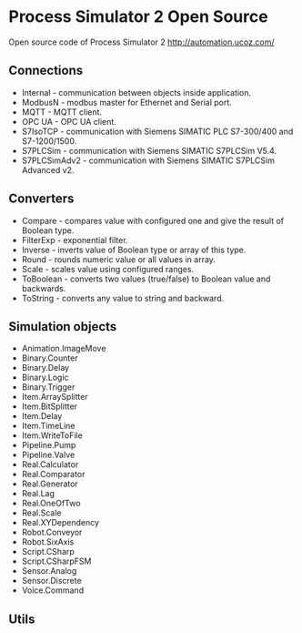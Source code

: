 # Process Simulator 2 Open Source

Open source code of Process Simulator 2
http://automation.ucoz.com/

## Connections
* Internal - communication between objects inside application.
* ModbusN - modbus master for Ethernet and Serial port.
* MQTT - MQTT client.
* OPC UA - OPC UA client.
* S7IsoTCP - communication with Siemens SIMATIC PLC S7-300/400 and S7-1200/1500.
* S7PLCSim - communication with Siemens SIMATIC S7PLCSim V5.4.
* S7PLCSimAdv2 - communication with Siemens SIMATIC S7PLCSim Advanced v2.

## Converters
* Compare - compares value with configured one and give the result of Boolean type.
* FilterExp - exponential filter.
* Inverse - inverts value of Boolean type or array of this type.
* Round - rounds numeric value or all values in array.
* Scale - scales value using configured ranges.
* ToBoolean - converts two values (true/false) to Boolean value and backwards.
* ToString - converts any value to string and backward.

## Simulation objects
* Animation.ImageMove
* Binary.Counter
* Binary.Delay
* Binary.Logic
* Binary.Trigger
* Item.ArraySplitter
* Item.BitSplitter
* Item.Delay
* Item.TimeLine
* Item.WriteToFile
* Pipeline.Pump
* Pipeline.Valve
* Real.Calculator
* Real.Comparator
* Real.Generator
* Real.Lag
* Real.OneOfTwo
* Real.Scale
* Real.XYDependency
* Robot.Conveyor
* Robot.SixAxis
* Script.CSharp
* Script.CSharpFSM
* Sensor.Analog
* Sensor.Discrete
* Voice.Command

## Utils
